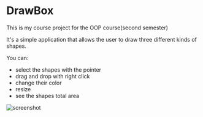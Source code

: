 
# DrawBox
This is my course project for the OOP course(second semester)

It's a simple application that allows the user to draw three different kinds of shapes.

You can:
- select the shapes with the pointer
- drag and drop with right click
- change their color
- resize 
- see the shapes total area

![screenshot](https://user-images.githubusercontent.com/74933056/132100723-78f3677b-9277-41e9-a5b0-aed4ec5c7398.png)


